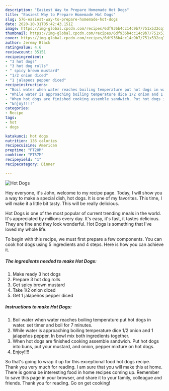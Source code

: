 ```yaml
---
description: "Easiest Way to Prepare Homemade Hot Dogs"
title: "Easiest Way to Prepare Homemade Hot Dogs"
slug: 576-easiest-way-to-prepare-homemade-hot-dogs
date: 2020-10-31T05:42:43.151Z
image: https://img-global.cpcdn.com/recipes/6df936b4cc14c9b7/751x532cq70/hot-dogs-recipe-main-photo.jpg
thumbnail: https://img-global.cpcdn.com/recipes/6df936b4cc14c9b7/751x532cq70/hot-dogs-recipe-main-photo.jpg
cover: https://img-global.cpcdn.com/recipes/6df936b4cc14c9b7/751x532cq70/hot-dogs-recipe-main-photo.jpg
author: Jeremy Black
ratingvalue: 4.6
reviewcount: 35151
recipeingredient:
- "3 hot dogs"
- "3 hot dog rolls"
- " spicy brown mustard"
- "1/2 onion diced"
- "1 jalapeos pepper diced"
recipeinstructions:
- "Boil water when water reaches boiling temperature put hot dogs in water. set timer and boil for 7 minutes."
- "While water is approaching boiling temperature dice 1/2 onion and 1 jalapeños pepper. In bowl mix both ingredients together."
- "When hot dogs are finished cooking assemble sandwich. Put hot dogs into buns, put your mustard, and onion, pepper mixture on hot dogs."
- "Enjoy!!!!"
categories:
- Recipe
tags:
- hot
- dogs

katakunci: hot dogs 
nutrition: 136 calories
recipecuisine: American
preptime: "PT20M"
cooktime: "PT57M"
recipeyield: "1"
recipecategory: Dinner

---
```



![Hot Dogs](https://img-global.cpcdn.com/recipes/6df936b4cc14c9b7/751x532cq70/hot-dogs-recipe-main-photo.jpg)

Hey everyone, it's John, welcome to my recipe page. Today, I will show you a way to make a special dish, hot dogs. It is one of my favorites. This time, I will make it a little bit tasty. This will be really delicious.

Hot Dogs is one of the most popular of current trending meals in the world. It's appreciated by millions every day. It's easy, it's fast, it tastes delicious. They are fine and they look wonderful. Hot Dogs is something that I've loved my whole life.




To begin with this recipe, we must first prepare a few components. You can cook hot dogs using 5 ingredients and 4 steps. Here is how you can achieve it.

<!--inarticleads1-->

##### The ingredients needed to make Hot Dogs:

1. Make ready 3 hot dogs
1. Prepare 3 hot dog rolls
1. Get  spicy brown mustard
1. Take 1/2 onion diced
1. Get 1 jalapeños pepper diced




<!--inarticleads2-->

##### Instructions to make Hot Dogs:

1. Boil water when water reaches boiling temperature put hot dogs in water. set timer and boil for 7 minutes.
1. While water is approaching boiling temperature dice 1/2 onion and 1 jalapeños pepper. In bowl mix both ingredients together.
1. When hot dogs are finished cooking assemble sandwich. Put hot dogs into buns, put your mustard, and onion, pepper mixture on hot dogs.
1. Enjoy!!!!




So that's going to wrap it up for this exceptional food hot dogs recipe. Thank you very much for reading. I am sure that you will make this at home. There is gonna be interesting food in home recipes coming up. Remember to save this page in your browser, and share it to your family, colleague and friends. Thank you for reading. Go on get cooking!
